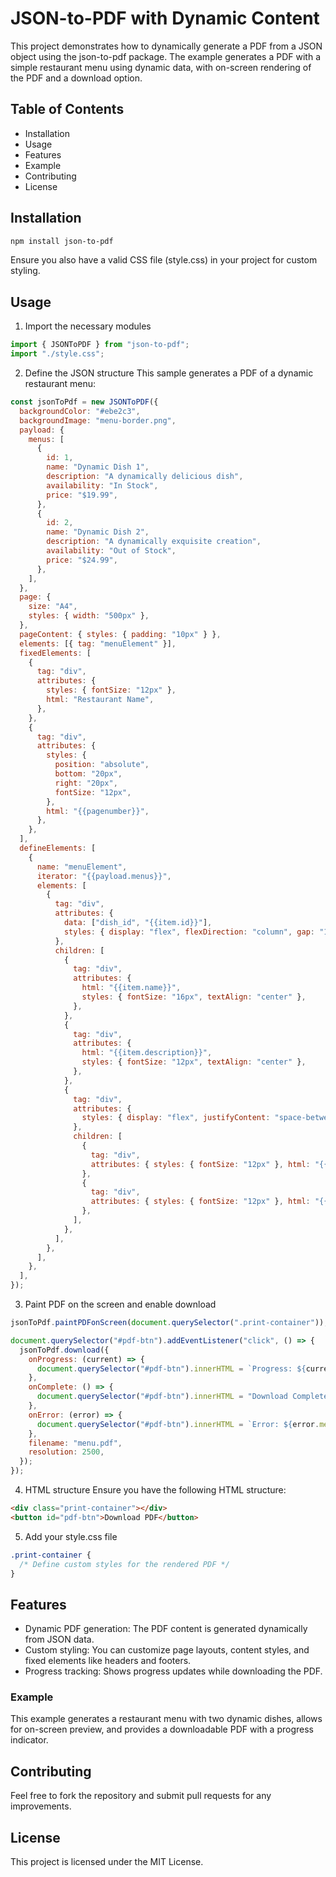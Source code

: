 # JSON-to-PDF with Dynamic Content
 This project demonstrates how to dynamically generate a PDF from a JSON object using the json-to-pdf package. The example generates a PDF with a simple restaurant menu using dynamic data, with on-screen rendering of the PDF and a download option.

## Table of Contents
 - Installation
 - Usage
 - Features
 - Example
 - Contributing
 - License

## Installation
```bash
npm install json-to-pdf
```

Ensure you also have a valid CSS file (style.css) in your project for custom styling.

## Usage
1. Import the necessary modules
```js
import { JSONToPDF } from "json-to-pdf";
import "./style.css";
```

2. Define the JSON structure
This sample generates a PDF of a dynamic restaurant menu:

```js
const jsonToPdf = new JSONToPDF({
  backgroundColor: "#ebe2c3",
  backgroundImage: "menu-border.png",
  payload: {
    menus: [
      {
        id: 1,
        name: "Dynamic Dish 1",
        description: "A dynamically delicious dish",
        availability: "In Stock",
        price: "$19.99",
      },
      {
        id: 2,
        name: "Dynamic Dish 2",
        description: "A dynamically exquisite creation",
        availability: "Out of Stock",
        price: "$24.99",
      },
    ],
  },
  page: {
    size: "A4",
    styles: { width: "500px" },
  },
  pageContent: { styles: { padding: "10px" } },
  elements: [{ tag: "menuElement" }],
  fixedElements: [
    {
      tag: "div",
      attributes: {
        styles: { fontSize: "12px" },
        html: "Restaurant Name",
      },
    },
    {
      tag: "div",
      attributes: {
        styles: {
          position: "absolute",
          bottom: "20px",
          right: "20px",
          fontSize: "12px",
        },
        html: "{{pagenumber}}",
      },
    },
  ],
  defineElements: [
    {
      name: "menuElement",
      iterator: "{{payload.menus}}",
      elements: [
        {
          tag: "div",
          attributes: {
            data: ["dish_id", "{{item.id}}"],
            styles: { display: "flex", flexDirection: "column", gap: "12px" },
          },
          children: [
            {
              tag: "div",
              attributes: {
                html: "{{item.name}}",
                styles: { fontSize: "16px", textAlign: "center" },
              },
            },
            {
              tag: "div",
              attributes: {
                html: "{{item.description}}",
                styles: { fontSize: "12px", textAlign: "center" },
              },
            },
            {
              tag: "div",
              attributes: {
                styles: { display: "flex", justifyContent: "space-between" },
              },
              children: [
                {
                  tag: "div",
                  attributes: { styles: { fontSize: "12px" }, html: "{{item.availability}}" },
                },
                {
                  tag: "div",
                  attributes: { styles: { fontSize: "12px" }, html: "{{item.price}}" },
                },
              ],
            },
          ],
        },
      ],
    },
  ],
});

```

3. Paint PDF on the screen and enable download

```js
jsonToPdf.paintPDFonScreen(document.querySelector(".print-container"));

document.querySelector("#pdf-btn").addEventListener("click", () => {
  jsonToPdf.download({
    onProgress: (current) => {
      document.querySelector("#pdf-btn").innerHTML = `Progress: ${current}%`;
    },
    onComplete: () => {
      document.querySelector("#pdf-btn").innerHTML = "Download Complete!";
    },
    onError: (error) => {
      document.querySelector("#pdf-btn").innerHTML = `Error: ${error.message}`;
    },
    filename: "menu.pdf",
    resolution: 2500,
  });
});

```
4. HTML structure
Ensure you have the following HTML structure:

```html
<div class="print-container"></div>
<button id="pdf-btn">Download PDF</button>
```

5. Add your style.css file
```css
.print-container {
  /* Define custom styles for the rendered PDF */
}
```

## Features

 - Dynamic PDF generation: The PDF content is generated dynamically from JSON data.
 - Custom styling: You can customize page layouts, content styles, and fixed elements like headers and footers.
 - Progress tracking: Shows progress updates while downloading the PDF.

### Example
This example generates a restaurant menu with two dynamic dishes, allows for on-screen preview, and provides a downloadable PDF with a progress indicator.

## Contributing
Feel free to fork the repository and submit pull requests for any improvements.

## License
This project is licensed under the MIT License.
